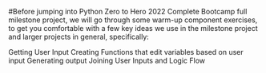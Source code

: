 #Before jumping into Python Zero to Hero 2022 Complete Bootcamp full milestone project, we will go through some warm-up component exercises, to get you comfortable with a few key ideas we use in the milestone project and larger projects in general, specifically:

Getting User Input
Creating Functions that edit variables based on user input
Generating output
Joining User Inputs and Logic Flow
